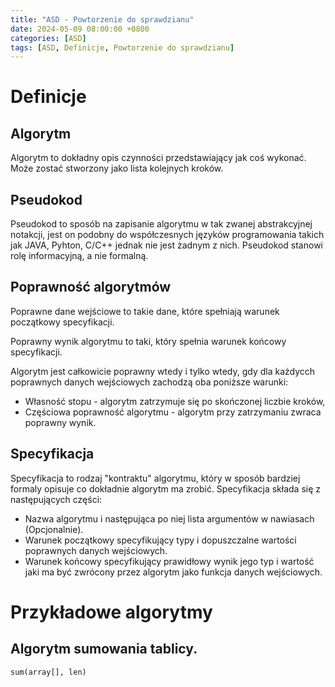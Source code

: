 ```yaml
---
title: "ASD - Powtorzenie do sprawdzianu"
date: 2024-05-09 08:00:00 +0800
categories: [ASD]
tags: [ASD, Definicje, Powtorzenie do sprawdzianu]
---
```


# Definicje

## Algorytm
Algorytm to dokładny opis czynności przedstawiający jak coś wykonać. Może zostać stworzony jako lista kolejnych kroków.

## Pseudokod
Pseudokod to sposób na zapisanie algorytmu w tak zwanej abstrakcyjnej notakcji, jest on podobny do współczesnych języków programowania takich jak JAVA, Pyhton, C/C++ jednak nie jest żadnym z nich. Pseudokod stanowi rolę informacyjną, a nie formalną.

## Poprawność algorytmów
Poprawne dane wejściowe to takie dane, które spełniają warunek początkowy specyfikacji.

Poprawny wynik algorytmu to taki, który spełnia warunek końcowy specyfikacji.

Algorytm jest całkowicie poprawny wtedy i tylko wtedy, gdy dla każdycch poprawnych danych wejściowych zachodzą oba poniższe warunki:

- Własność stopu - algorytm zatrzymuje się po skończonej liczbie kroków,
- Częściowa poprawność algorytmu - algorytm przy zatrzymaniu zwraca poprawny wynik.

## Specyfikacja
Specyfikacja to rodzaj "kontraktu" algorytmu, który w sposób bardziej formaly opisuje co dokładnie algorytm ma zrobić. Specyfikacja składa się z następujących części:

- Nazwa algorytmu i następująca po niej lista argumentów w nawiasach (Opcjonalnie).
- Warunek początkowy specyfikujący typy i dopuszczalne wartości poprawnych danych wejściowych.
- Warunek końcowy specyfikujący prawidłowy wynik jego typ i wartość jaki ma być zwrócony przez algorytm jako funkcja danych wejściowych.

# Przykładowe algorytmy

## Algorytm sumowania tablicy.

```shell
sum(array[], len)

```
